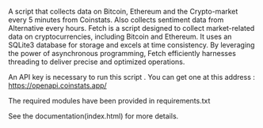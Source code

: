 A script that collects data on Bitcoin, Ethereum and the Crypto-market every 5 minutes from Coinstats. Also collects sentiment data from Alternative every hours. Fetch is a script designed to collect market-related data on cryptocurrencies, including Bitcoin and Ethereum. It uses an SQLite3 database for storage and excels at time consistency. By leveraging the power of asynchronous programming, Fetch efficiently harnesses threading to deliver precise and optimized operations.

An API key is necessary to run this script . You can get one at this address : https://openapi.coinstats.app/ 

The required modules have been provided in requirements.txt 

See the documentation(index.html) for more details.
